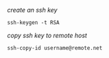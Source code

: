 *create an ssh key*

`
ssh-keygen -t RSA
`

*copy ssh key to remote host*

`
ssh-copy-id username@remote.net
`

